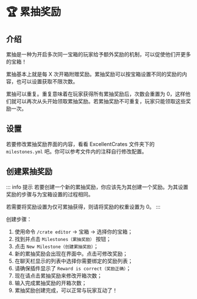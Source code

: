 # 🏆 累抽奖励

## 介绍

累抽是一种为开启多次同一宝箱的玩家给予额外奖励的机制，可以促使他们开更多的宝箱！

累抽基本上就是每 X 次开箱附赠奖励。累抽奖励可以按宝箱设置不同的奖励的内容，也可以设置获取不限次数。

累抽可以重复。重复意味着在玩家获得所有累抽奖励后，次数会重置为 0，这样他们就可以再次从头开始领取累抽奖励。若累抽奖励不可重复，玩家只能领取这些奖励一次。

## 设置

若要修改累抽奖励界面的内容，看看 ExcellentCrates 文件夹下的 `milestones.yml` 吧。你可以参考文件内的注释自行修改配置。

## 创建累抽奖励

::: info 提示
若要创建一个新的累抽奖励，你应该先为其创建一个奖励。为其设置奖励的步骤与为宝箱设置的过程相同。

若需要将奖励设置为仅可累抽获得，则请将奖励的权重设置为 0。
:::

创建步骤：

1. 使用命令 `/crate editor` -> 宝箱 -> 选择你的宝箱；
2. 找到并点击 `Milestones（累抽奖励）` 按钮；
3. 点击 `New Milestone（创建累抽奖励）`；
4. 新的累抽奖励会出现在界面中。点击可修改奖励；
5. 在聊天栏显示的列表中选择你需要绑定的奖励列表；
6. 请确保插件显示了 `Reward is correct（奖励正确）`；
7. 现在请点击累抽奖励来修改开箱次数；
8. 输入完成累抽奖励的开箱次数；
9. 累抽奖励创建完成，可以正常与玩家互动了！
